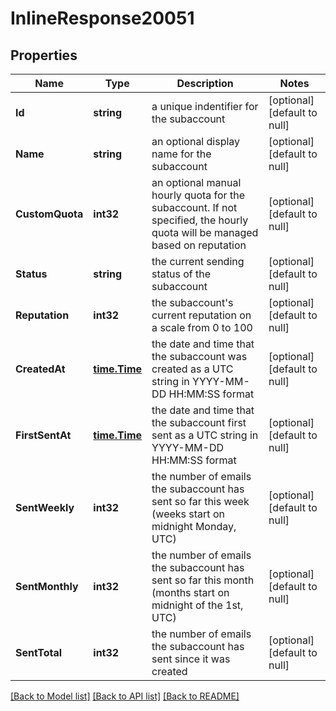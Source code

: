 # InlineResponse20051

## Properties
Name | Type | Description | Notes
------------ | ------------- | ------------- | -------------
**Id** | **string** | a unique indentifier for the subaccount | [optional] [default to null]
**Name** | **string** | an optional display name for the subaccount | [optional] [default to null]
**CustomQuota** | **int32** | an optional manual hourly quota for the subaccount. If not specified, the hourly quota will be managed based on reputation | [optional] [default to null]
**Status** | **string** | the current sending status of the subaccount | [optional] [default to null]
**Reputation** | **int32** | the subaccount&#x27;s current reputation on a scale from 0 to 100 | [optional] [default to null]
**CreatedAt** | [**time.Time**](time.Time.md) | the date and time that the subaccount was created as a UTC string in YYYY-MM-DD HH:MM:SS format | [optional] [default to null]
**FirstSentAt** | [**time.Time**](time.Time.md) | the date and time that the subaccount first sent as a UTC string in YYYY-MM-DD HH:MM:SS format | [optional] [default to null]
**SentWeekly** | **int32** | the number of emails the subaccount has sent so far this week (weeks start on midnight Monday, UTC) | [optional] [default to null]
**SentMonthly** | **int32** | the number of emails the subaccount has sent so far this month (months start on midnight of the 1st, UTC) | [optional] [default to null]
**SentTotal** | **int32** | the number of emails the subaccount has sent since it was created | [optional] [default to null]

[[Back to Model list]](../README.md#documentation-for-models) [[Back to API list]](../README.md#documentation-for-api-endpoints) [[Back to README]](../README.md)

